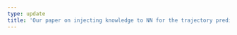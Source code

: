 ```yaml
---
type: update
title: 'Our paper on injecting knowledge to NN for the trajectory prediction task got accepted to Transportation research part C (TRC).'
---
```

